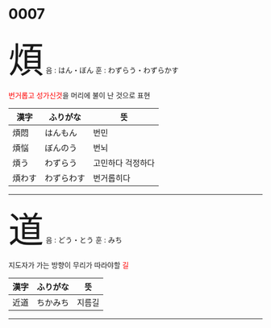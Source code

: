 # 0007


<span style="font-size: 500%;">煩</span> 음 : はん・ぼん 훈 : わずらう・わずらかす

<font color="Red">번거롭고 성가신것</font>을 머리에 불이 난 것으로 표현

| 漢字 | ふりがな | 뜻 |
| --- | --- | --- |
|煩悶 | はんもん | 번민
|煩悩 | ぼんのう | 번뇌
|煩う | わずらう | 고민하다 걱정하다
|煩わす | わずらわす | 번거롭히다


---


<span style="font-size: 500%;">道</span> 음 : どう・とう 훈 : みち

지도자가 가는 방향이 무리가 따라야할 
<font color="Red">길</font>

| 漢字 | ふりがな | 뜻 |
| --- | --- | --- |
|近道 | ちかみち | 지름길


---

